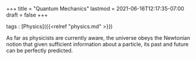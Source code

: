 +++
title = "Quantum Mechanics"
lastmod = 2021-06-16T12:17:35-07:00
draft = false
+++

tags
: [Physics]({{<relref "physics.md" >}})


As far as physicists are currently aware, the universe obeys the Newtonian notion that given sufficient information about a particle, its past and future can be perfectly predicted.